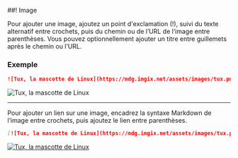 ##! Image

Pour ajouter une image, ajoutez un point d'exclamation (!), suivi du texte alternatif entre crochets, puis du chemin ou de l’URL de l’image entre parenthèses. Vous pouvez optionnellement ajouter un titre entre guillemets après le chemin ou l’URL.

### Exemple

```md
![Tux, la mascotte de Linux](https://mdg.imgix.net/assets/images/tux.png)
```
![Tux, la mascotte de Linux](https://mdg.imgix.net/assets/images/tux.png)

---

Pour ajouter un lien sur une image, encadrez la syntaxe Markdown de l’image entre crochets, puis ajoutez le lien entre parenthèses.

```md
[![Tux, la mascotte de Linux](https://mdg.imgix.net/assets/images/tux.png)](https://fr.wikipedia.org/wiki/Linux)
```

[![Tux, la mascotte de Linux](https://mdg.imgix.net/assets/images/tux.png)](https://fr.wikipedia.org/wiki/Linux)
